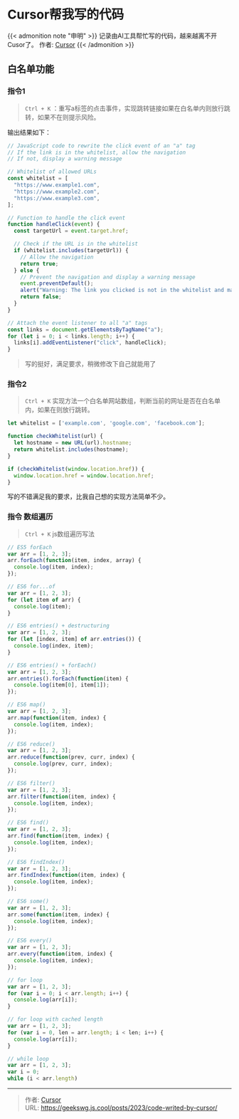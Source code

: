 # Cursor帮我写的代码

{{< admonition note "申明" >}}
记录由AI工具帮忙写的代码，越来越离不开Cusor了。
作者: [Cursor](https://www.cursor.so/)
{{< /admonition >}}
<!--more-->

## 白名单功能

### 指令1

> `Ctrl + K` ：重写a标签的点击事件，实现跳转链接如果在白名单内则放行跳转，如果不在则提示风险。

输出结果如下：

```js
// JavaScript code to rewrite the click event of an "a" tag
// If the link is in the whitelist, allow the navigation
// If not, display a warning message

// Whitelist of allowed URLs
const whitelist = [
  "https://www.example1.com",
  "https://www.example2.com",
  "https://www.example3.com",
];

// Function to handle the click event
function handleClick(event) {
  const targetUrl = event.target.href;

  // Check if the URL is in the whitelist
  if (whitelist.includes(targetUrl)) {
    // Allow the navigation
    return true;
  } else {
    // Prevent the navigation and display a warning message
    event.preventDefault();
    alert("Warning: The link you clicked is not in the whitelist and may be risky.");
    return false;
  }
}

// Attach the event listener to all "a" tags
const links = document.getElementsByTagName("a");
for (let i = 0; i < links.length; i++) {
  links[i].addEventListener("click", handleClick);
}

```

> 写的挺好，满足要求，稍微修改下自己就能用了

### 指令2

> `Ctrl + K` 实现方法一个白名单网站数组，判断当前的网址是否在白名单内，如果在则放行跳转。

```js
let whitelist = ['example.com', 'google.com', 'facebook.com'];

function checkWhitelist(url) {
  let hostname = new URL(url).hostname;
  return whitelist.includes(hostname);
}

if (checkWhitelist(window.location.href)) {
  window.location.href = window.location.href;
}
```

写的不错满足我的要求，比我自己想的实现方法简单不少。

### 指令 数组遍历

> `Ctrl + K` js数组遍历写法

```js
// ES5 forEach
var arr = [1, 2, 3];
arr.forEach(function(item, index, array) {
  console.log(item, index);
});

// ES6 for...of
var arr = [1, 2, 3];
for (let item of arr) {
  console.log(item);
}

// ES6 entries() + destructuring
var arr = [1, 2, 3];
for (let [index, item] of arr.entries()) {
  console.log(index, item);
}

// ES6 entries() + forEach()
var arr = [1, 2, 3];
arr.entries().forEach(function(item) {
  console.log(item[0], item[1]);
});

// ES6 map()
var arr = [1, 2, 3];
arr.map(function(item, index) {
  console.log(item, index);
});

// ES6 reduce()
var arr = [1, 2, 3];
arr.reduce(function(prev, curr, index) {
  console.log(prev, curr, index);
});

// ES6 filter()
var arr = [1, 2, 3];
arr.filter(function(item, index) {
  console.log(item, index);
});

// ES6 find()
var arr = [1, 2, 3];
arr.find(function(item, index) {
  console.log(item, index);
});

// ES6 findIndex()
var arr = [1, 2, 3];
arr.findIndex(function(item, index) {
  console.log(item, index);
});

// ES6 some()
var arr = [1, 2, 3];
arr.some(function(item, index) {
  console.log(item, index);
});

// ES6 every()
var arr = [1, 2, 3];
arr.every(function(item, index) {
  console.log(item, index);
});

// for loop
var arr = [1, 2, 3];
for (var i = 0; i < arr.length; i++) {
  console.log(arr[i]);
}

// for loop with cached length
var arr = [1, 2, 3];
for (var i = 0, len = arr.length; i < len; i++) {
  console.log(arr[i]);
}

// while loop
var arr = [1, 2, 3];
var i = 0;
while (i < arr.length)
```


---

> 作者: [Cursor](https://www.cursor.so/)  
> URL: https://geekswg.js.cool/posts/2023/code-writed-by-cursor/  

